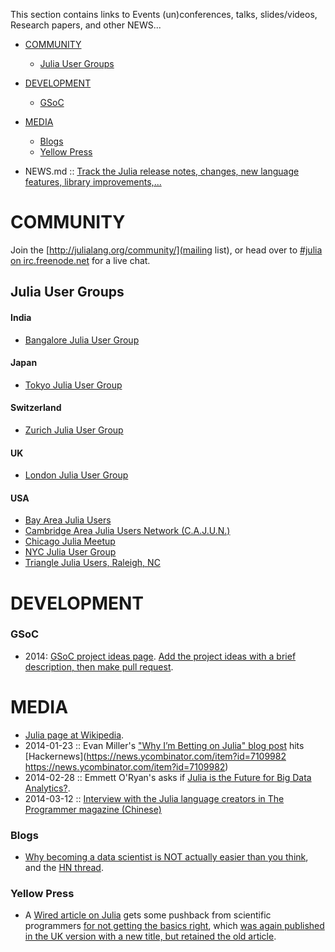 This section contains links to Events (un)conferences, talks, slides/videos, Research papers, and other NEWS...

* [COMMUNITY](#community)
   * [Julia User Groups](#julia-user-groups)
* [DEVELOPMENT](#development)
   * [GSoC](#gsoc)
* [MEDIA](#media)
   * [Blogs](#blogs)
   * [Yellow Press](#yellow-press)



* NEWS.md :: [Track the Julia release notes, changes, new language features, library improvements,...](https://github.com/JuliaLang/julia/blob/master/NEWS.md)

# COMMUNITY
Join the [http://julialang.org/community/](mailing list), or head over to [#julia on irc.freenode.net](http://webchat.freenode.net/?channels=julia) for a live chat.

## Julia User Groups
#### India
* [Bangalore Julia User Group](http://www.meetup.com/Bangalore-JULIA-User-Group/)

#### Japan
* [Tokyo Julia User Group](http://juliatokyo.connpass.com/event/6891/)

#### Switzerland
* [Zurich Julia User Group](http://www.meetup.com/Zurich-Julia-User-Group/)

#### UK
* [London Julia User Group](http://www.meetup.com/London-Julia-User-Group/)

#### USA
* [Bay Area Julia Users](http://www.meetup.com/Bay-Area-Julia-Users/)
* [Cambridge Area Julia Users Network (C.A.J.U.N.)](http://www.meetup.com/julia-cajun/)
* [Chicago Julia Meetup](http://www.meetup.com/JuliaChicago/)
* [NYC Julia User Group](http://www.meetup.com/NYC-Julia-User-Group/)
* [Triangle Julia Users, Raleigh, NC](http://www.meetup.com/Triangle-Julia-Users/)


# DEVELOPMENT
### GSoC
* 2014: [GSoC project ideas page](http://julialang.org/gsoc/2014/). [Add the project ideas with a brief description, then make pull request](https://github.com/JuliaLang/julialang.github.com/blob/master/gsoc/2014/index.md). 


# MEDIA
* [Julia page at Wikipedia](https://en.wikipedia.org/wiki/Julia_%28programming_language%29).
* 2014-01-23 :: Evan Miller's ["Why I’m Betting on Julia" blog post](http://www.evanmiller.org/why-im-betting-on-julia.html) hits [Hackernews](https://news.ycombinator.com/item?id=7109982 https://news.ycombinator.com/item?id=7109982)
* 2014-02-28 :: Emmett O'Ryan's asks if [Julia is the Future for Big Data Analytics?](http://news.dice.com/2014/02/28/julia-future-big-data-analytics/).
* 2014-03-12 :: [Interview with the Julia language creators in The Programmer magazine (Chinese)](http://www.csdn.net/article/2014-03-12/2818732)

### Blogs
* [Why becoming a data scientist is NOT actually easier than you think](https://medium.com/cs-math/5b65b548069b), and the [HN thread](https://news.ycombinator.com/item?id=4658391).

### Yellow Press 
* A [Wired article on Julia](http://www.wired.com/wiredenterprise/2014/02/julia/) gets some pushback from scientific programmers [for not getting the basics right](http://scientopia.org/blogs/goodmath/2014/02/04/everyone-stop-implementing-programming-languages-right-now-its-been-solved/), which [was again published in the UK version with a new title, but retained the old article](http://www.wired.co.uk/news/archive/2014-02/04/julia).


